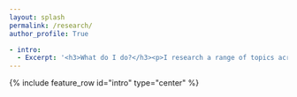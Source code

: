 ```yaml
---
layout: splash
permalink: /research/
author_profile: True

- intro:
  - Excerpt: '<h3>What do I do?</h3><p>I research a range of topics across ecology and evolution, although this broadly falls into three themes: the evolution of parasite virulence, epidemiological modelling and the development of hybrid frameworks. See below for more information on each of these.</p>'
---
```


{% include feature_row id="intro" type="center" %}